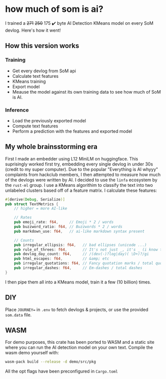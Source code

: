 # how much of som is ai?

I trained a ~~271~~ ~~250~~ 175 ✔️ byte AI Detection KMeans model on every SoM devlog. Here's how
it went!

## How this version works

### Training

- Get every devlog from SoM api
- Calculate text features
- KMeans training
- Export model
- Meause the model against its own training data to see how much of SoM is AI.

### Inference

- Load the previously exported model
- Compute text features
- Perform a prediction with the features and exported model

## My whole brainsstorming era

First I made an embedder using L12 MiniLM on huggingface. This suprisingly
worked first try, embedding every single devlog in under 30s (credit to my super
computer). Due to the popular "Everything is AI whyyy" complaints from hackclub
members, I then attempted to measure how much of the devlogs were written by AI.
I decided to use the `linfa` ecosystem by the `rust-ml` group. I use a KMeans
algorithim to classify the text into two unlabeled clusters based off of a
feature matrix. I calculate these features:

```rust
#[derive(Debug, Serialize)]
pub struct TextMetrics {
    // higher = more AI-like

    // Rates
    pub emoji_rate: f64,     // Emoji * 2 / words
    pub buzzword_ratio: f64, // Buzzwords * 2 / words
    pub markdown_use: f64,   // ai-like markdown syntax present

    // Counts
    pub irregular_ellipsis: f64,   // bad ellipses (unicode ...)
    pub rule_of_threes: f64,       // It's not just _, it's _ (i know this rule is not 3, but two)
    pub devlog_day_count: f64,     // /(dev(-)?log|day)( \D+)?/gi
    pub html_escapes: f64,         // &amp; etc
    pub irregular_quotations: f64, // Fancy quotation marks / total quotation marks
    pub irregular_dashes: f64,     // Em-dashes / total dashes
}
```

I then pipe them all into a KMeans model, train it a few (10 billion) times.

## DIY

Place `JOURNEY=` in `.env` to fetch devlogs & projects, or use the provided `som.data`
file.

## WASM

For demo purposes, this crate has been ported to WASM and a static site where
you can run the AI detection model on your own text. Compile the wasm demo
yourself with:

```sh
wasm-pack build --release -d demo/src/pkg
```

All the opt flags have been preconfigured in `Cargo.toml`
